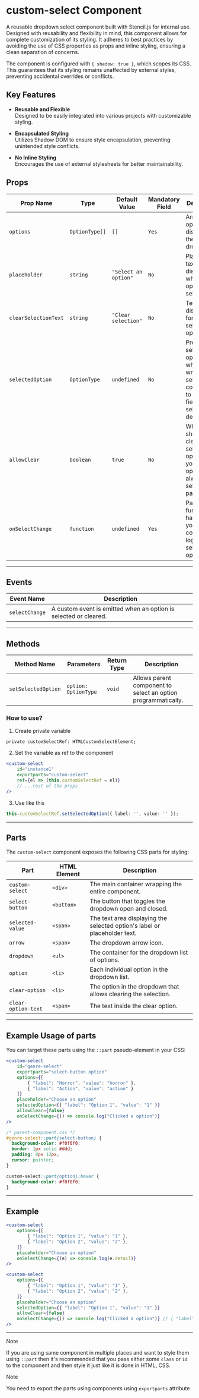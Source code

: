 # custom-select Component

A reusable dropdown select component built with Stencil.js for internal use. Designed with reusability and flexibility in mind, this component allows for complete customization of its styling. It adheres to best practices by avoiding the use of CSS properties as props and inline styling, ensuring a clean separation of concerns.

The component is configured with `{ shadow: true }`, which scopes its CSS. This guarantees that its styling remains unaffected by external styles, preventing accidental overrides or conflicts.

## Key Features

- **Reusable and Flexible**  
  Designed to be easily integrated into various projects with customizable styling.

- **Encapsulated Styling**  
  Utilizes Shadow DOM to ensure style encapsulation, preventing unintended style conflicts.

- **No Inline Styling**  
  Encourages the use of external stylesheets for better maintainability.

## Props

| Prop Name            | Type           | Default Value        | Mandatory Field | Description                                                                                           |
| -------------------- | -------------- | -------------------- | --------------- | ----------------------------------------------------------------------------------------------------- |
| `options`            | `OptionType[]` | `[]`                 | `Yes`           | Array of options to display in the dropdown.                                                          |
| `placeholder`        | `string`       | `"Select an option"` | `No`            | Placeholder text displayed when no option is selected.                                                |
| `clearSelectionText` | `string`       | `"Clear selection"`  | `No`            | Text displayed for the clear selection option.                                                        |
| `selectedOption`     | `OptionType`   | `undefined`          | `No`            | Pre-selected option. Pass when you wnat the select component to have a field selected by default      |
| `allowClear`         | `boolean`      | `true`               | `No`            | Whether to show the clear selection option. If you want an option to be always selected, pass `false` |
| `onSelectChange`     | `function`     | `undefined`          | `Yes`           | Pass a function to handle the your comoponent logic after selecting an option                         |

---

## Events

| Event Name     | Description                                                      |
| -------------- | ---------------------------------------------------------------- |
| `selectChange` | A custom event is emitted when an option is selected or cleared. |

---

## Methods

| Method Name         | Parameters           | Return Type | Description                                                   |
| ------------------- | -------------------- | ----------- | ------------------------------------------------------------- |
| `setSelectedOption` | `option: OptionType` | `void`      | Allows parent component to select an option programmatically. |

### How to use?

1. Create private variable

```
private customSelectRef: HTMLCustomSelectElement;
```

2. Set the variable as ref to the component

<!-- prettier-ignore -->
```jsx
<custom-select 
	id="instance1" 
	exportparts="custom-select" 
	ref={el => (this.customSelectRef = el)} 
	// ...rest of the props 
/>
```

3. Use like this

```typescript
this.customSelectRef.setSelectedOption({ label: '', value: '' });
```

---

## Parts

The `custom-select` component exposes the following CSS parts for styling:

| Part                | HTML Element | Description                                                               |
| ------------------- | ------------ | ------------------------------------------------------------------------- |
| `custom-select`     | `<div>`      | The main container wrapping the entire component.                         |
| `select-button`     | `<button>`   | The button that toggles the dropdown open and closed.                     |
| `selected-value`    | `<span>`     | The text area displaying the selected option's label or placeholder text. |
| `arrow`             | `<span>`     | The dropdown arrow icon.                                                  |
| `dropdown`          | `<ul>`       | The container for the dropdown list of options.                           |
| `option`            | `<li>`       | Each individual option in the dropdown list.                              |
| `clear-option`      | `<li>`       | The option in the dropdown that allows clearing the selection.            |
| `clear-option-text` | `<span>`     | The text inside the clear option.                                         |

---

## Example Usage of parts

You can target these parts using the `::part` pseudo-element in your CSS:

<!-- prettier-ignore -->
```jsx
<custom-select
	id="genre-select"
	exportparts="select-button option"
	options={[
		{ "label": "Horror", "value": "horror" },
		{ "label": "Action", "value": "action" }
	]}
	placeholder="Choose an option"
	selectedOption={{ "label": "Option 1", "value": "1" }}
	allowClear={false}
	onSelectChange={() => console.log("Clicked a option")}
/>
```

```css
/* parent-component.css */
#genre-select::part(select-button) {
  background-color: #f0f0f0;
  border: 1px solid #ddd;
  padding: 8px 12px;
  cursor: pointer;
}

custom-select::part(option):hover {
  background-color: #f0f0f0;
}
```

---

## Example

<!-- prettier-ignore -->
```jsx
<custom-select
	options={[
		{ "label": "Option 1", "value": "1" },
		{ "label": "Option 2", "value": "2" },
	]}
	placeholder="Choose an option"
	onSelectChange={(e) => console.log(e.detail)}
/>
```

<!-- prettier-ignore -->
```jsx
<custom-select
	options={[
		{ "label": "Option 1", "value": "1" },
		{ "label": "Option 2", "value": "2" },
	]}
	placeholder="Choose an option"
	selectedOption={{ "label": "Option 1", "value": "1" }}
	allowClear={false}
	onSelectChange={() => console.log("Clicked a option")} // { "label": "Option 2", "value": "2" }
/>
```

---

> [!NOTE]
> If you are using same component in multiple places and want to style them using `::part` then it's recommended that you pass either some `class` or `id` to the component and then style it just like it is done in HTML, CSS.

> [!NOTE]
> You need to export the parts using components using `exportparts` attribute
